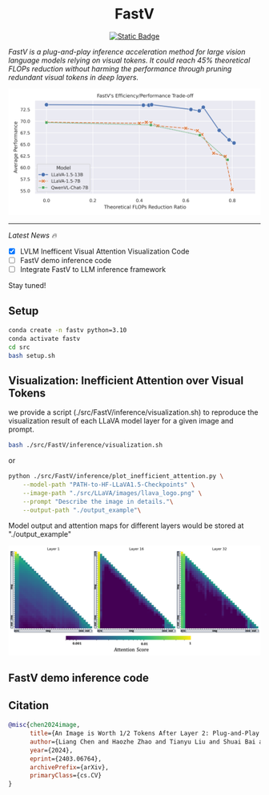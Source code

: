 <h1 align="center">FastV</h1>

<p align="center">
<a href="https://arxiv.org/abs/2403.06764">
<img alt="Static Badge" src="https://img.shields.io/badge/FastV-ArXiv-red"></a>
</p>

*FastV is a plug-and-play inference acceleration method for large vision language models relying on visual tokens. It could reach 45\% theoretical FLOPs reduction without harming the performance through pruning redundant visual tokens in deep layers.*

<div align=center>
<img width="600" src="./figs/fastv_tradeoff.png"/>
</div>

---
*Latest News 🔥*

- [x] LVLM Inefficent Visual Attention Visualization Code
- [ ] FastV demo inference code
- [ ] Integrate FastV to LLM inference framework

Stay tuned!

## Setup
```bash
conda create -n fastv python=3.10
conda activate fastv
cd src
bash setup.sh
```

## Visualization: Inefficient Attention over Visual Tokens 

we provide a script (./src/FastV/inference/visualization.sh) to reproduce the visualization result of each LLaVA model layer for a given image and prompt.

```bash
bash ./src/FastV/inference/visualization.sh
```
or
```bash
python ./src/FastV/inference/plot_inefficient_attention.py \
    --model-path "PATH-to-HF-LLaVA1.5-Checkpoints" \
    --image-path "./src/LLaVA/images/llava_logo.png" \
    --prompt "Describe the image in details."\
    --output-path "./output_example"\
```

Model output and attention maps for different layers would be stored at "./output_example"

<div align=center>
<img width="600" src="./figs/attn_map.png"/>
</div>

## FastV demo inference code


## Citation
```bib
@misc{chen2024image,
      title={An Image is Worth 1/2 Tokens After Layer 2: Plug-and-Play Inference Acceleration for Large Vision-Language Models}, 
      author={Liang Chen and Haozhe Zhao and Tianyu Liu and Shuai Bai and Junyang Lin and Chang Zhou and Baobao Chang},
      year={2024},
      eprint={2403.06764},
      archivePrefix={arXiv},
      primaryClass={cs.CV}
}
```
